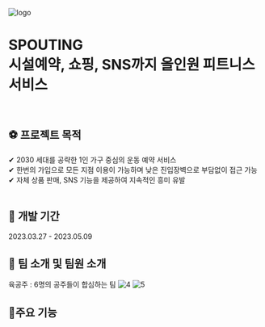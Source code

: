 

![logo](https://user-images.githubusercontent.com/119032693/235040164-0a2cb473-4c43-4e20-874d-eb6b0ef739a5.png)
# SPOUTING<br>시설예약, 쇼핑, SNS까지 올인원 피트니스 서비스
</br>

 ## ⚽ 프로젝트 목적
 
 ✔ 2030 세대를 공략한 1인 가구 중심의 운동 예약 서비스</br>
 ✔ 한번의 가입으로 모든 지점 이용이 가능하며 낮은 진입장벽으로 부담없이 접근 가능</br>
 ✔ 자체 상품 판매, SNS 기능을 제공하여 지속적인 흥미 유발</br>
  </br>
  ## 🏀 개발 기간
  
  2023.03.27 - 2023.05.09
  </br>
  ## 🏐 팀 소개 및 팀원 소개
  육공주 : 6명의 공주들이 합심하는 팀
  ![4](https://user-images.githubusercontent.com/119032693/235042031-212556fc-1397-4973-aff6-5a71ffdb53f3.jpg)
  ![5](https://user-images.githubusercontent.com/119032693/235042058-87b4a811-c611-4bfc-bd44-66e0776005d2.jpg)
  </br>
  ## 🏈주요 기능
